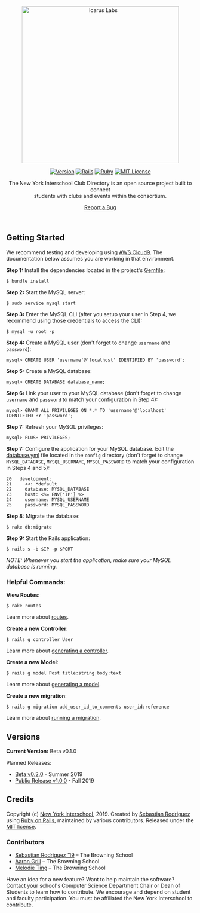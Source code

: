 <div align="center"><a href="http://www.interschool.org/"><img src="http://seb646.com/images/interschool-padding.png" alt="Icarus Labs" width="420px"/></a>

[![Version](https://img.shields.io/badge/Version-v0.1.0-brightgreen.svg "Version")](#) [![Rails](https://img.shields.io/badge/Rails-v5.2.3-orange.svg "Rails Version")](https://weblog.rubyonrails.org/2019/3/28/Rails-5-2-3-has-been-released/) [![Ruby](https://img.shields.io/badge/Ruby-v2.4.0-red.svg "Ruby Version")](https://www.ruby-lang.org/en/news/2016/12/25/ruby-2-4-0-released/) [![MIT License](https://img.shields.io/badge/License-MIT-blue.svg "MIT License")](https://github.com/seb646/interschool-club-directory/blob/master/LICENSE)

The New York Interschool Club Directory is an open source project built to connect <br> students with clubs and events within the consortium.<br>

[Report a Bug](https://github.com/seb646/interschool-club-directory/issues/new)</div><br>

## Getting Started
We recommend testing and developing using [AWS Cloud9](https://aws.amazon.com/cloud9). The documentation below assumes you are working in that environment. 

__Step 1:__ Install the dependencies located in the project's [Gemfile](https://github.com/seb646/interschool-club-directory/blob/master/Gemfile):
```
$ bundle install
```
__Step 2:__ Start the MySQL server:
```
$ sudo service mysql start
```
__Step 3:__ Enter the MySQL CLI (after you setup your user in Step 4, we recommend using those credentials to access the CLI):
```
$ mysql -u root -p
```
__Step 4:__ Create a MySQL user (don't forget to change `username` and `password`):
```
mysql> CREATE USER 'username'@'localhost' IDENTIFIED BY 'password';
```
__Step 5:__ Create a MySQL database:
```
mysql> CREATE DATABASE database_name;
```
__Step 6:__ Link your user to your MySQL database (don't forget to change `username` and `password` to match your configuration in Step 4):
```
mysql> GRANT ALL PRIVILEGES ON *.* TO 'username'@'localhost' IDENTIFIED BY 'password';
```
__Step 7:__ Refresh your MySQL privileges:
```
mysql> FLUSH PRIVILEGES;
```
__Step 7:__ Configure the application for your MySQL database. Edit the [database.yml](https://github.com/seb646/interschool-club-directory/blob/master/config/database.yml) file located in the `config` directory (don't forget to change `MYSQL_DATABASE`, `MYSQL_USERNAME`, `MYSQL_PASSWORD` to match your configuration in Steps 4 and 5):
```
20   development:
21     <<: *default
22     database: MYSQL_DATABASE
23     host: <%= ENV['IP'] %>
24     username: MYSQL_USERNAME
25     password: MYSQL_PASSWORD
```
__Step 8:__ Migrate the database:
```
$ rake db:migrate
```
__Step 9:__ Start the Rails application:
```
$ rails s -b $IP -p $PORT
```
_NOTE: Whenever you start the application, make sure your MySQL database is running._

### Helpful Commands:
__View Routes__:
```
$ rake routes
```
Learn more about [routes](https://guides.rubyonrails.org/v3.2/routing.html).<br>

__Create a new Controller__: 
```
$ rails g controller User
```
Learn more about [generating a controller](https://guides.rubyonrails.org/getting_started.html#generating-a-controller).<br>

__Create a new Model__: 
```
$ rails g model Post title:string body:text
```
Learn more about [generating a model](https://guides.rubyonrails.org/getting_started.html#generating-a-model).<br>

__Create a new migration__: 
```
$ rails g migration add_user_id_to_comments user_id:reference
```
Learn more about [running a migration](https://guides.rubyonrails.org/getting_started.html#running-a-migration).
<br>

## Versions
__Current Version:__ Beta v0.1.0 <br>

Planned Releases: 
* [Beta v0.2.0](https://github.com/seb646/interschool-club-directory/projects/1) - Summer 2019
* [Public Release v1.0.0](https://github.com/seb646/interschool-club-directory/projects/2) - Fall 2019

## Credits
Copyright (c) [New York Interschool](http://www.interschool.org/), 2019. Created by [Sebastian Rodriguez](https://seb646.com) using [Ruby on Rails](https://rubyonrails.org/), maintained by various contributors. Released under the [MIT license](https://github.com/seb646/interschool-club-directory/blob/master/LICENSE). 

### Contributors
* [Sebastian Rodriguez '19](https://github.com/seb646) – The Browning School
* [Aaron Grill](https://github.com/aarongrill) – The Browning School 
* [Melodie Ting](https://github.com/melodieting) – The Browning School 

Have an idea for a new feature? Want to help maintain the software? Contact your school's Computer Science Department Chair or Dean of Students to learn how to contribute. We encourage and depend on student and faculty participation. You must be affiliated the New York Interschool to contribute.
